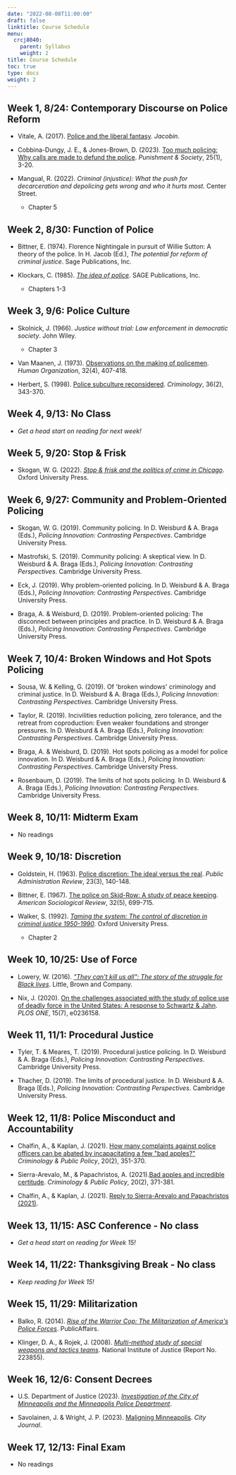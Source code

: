 ```yaml
---
date: "2022-08-08T11:00:00"
draft: false
linktitle: Course Schedule
menu:
  crcj8040:
    parent: Syllabus
    weight: 2
title: Course Schedule
toc: true
type: docs
weight: 2
---
```


## Week 1, 8/24: Contemporary Discourse on Police Reform

* Vitale, A. (2017). [Police and the liberal fantasy](https://jacobin.com/2017/10/police-reform-prisons-racism-vitale). *Jacobin*. 

* Cobbina-Dungy, J. E., & Jones-Brown, D. (2023). [Too much policing: Why calls are made to defund the police](https://doi.org/10.1177/14624745211045652). *Punishment & Society*, 25(1), 3-20.

* Mangual, R. (2022). *Criminal (injustice): What the push for decarceration and depolicing gets wrong and who it hurts most.* Center Street.

  + Chapter 5

## Week 2, 8/30: Function of Police

* Bittner, E. (1974). Florence Nightingale in pursuit of Willie Sutton: A theory of the police. In H. Jacob (Ed.), *The potential for reform of criminal justice*. Sage Publications, Inc.
  
* Klockars, C. (1985). [*The idea of police*](https://www.ojp.gov/ncjrs/virtual-library/abstracts/idea-police). SAGE Publications, Inc.

  + Chapters 1-3

## Week 3, 9/6: Police Culture

* Skolnick, J. (1966). *Justice without trial: Law enforcement in democratic society*. John Wiley.

  + Chapter 3 
  
* Van Maanen, J. (1973). [Observations on the making of policemen](https://www.jstor.org/stable/44127631). *Human Organization*, 32(4), 407-418.

* Herbert, S. (1998). [Police subculture reconsidered](https://doi.org/10.1111/j.1745-9125.1998.tb01251.x). *Criminology*, 36(2), 343-370.

## Week 4, 9/13: No Class

* *Get a head start on reading for next week!*

## Week 5, 9/20: Stop & Frisk

* Skogan, W. G. (2022). [*Stop & frisk and the politics of crime in Chicago*](https://global.oup.com/academic/product/stop-and-frisk-and-the-politics-of-crime-in-chicago-9780197675069?lang=en&cc=us). Oxford University Press.
  
## Week 6, 9/27: Community and Problem-Oriented Policing

* Skogan, W. G. (2019). Community policing. In D. Weisburd & A. Braga (Eds.), *Policing Innovation: Contrasting Perspectives*. Cambridge University Press.

* Mastrofski, S. (2019). Community policing: A skeptical view. In D. Weisburd & A. Braga (Eds.), *Policing Innovation: Contrasting Perspectives*. Cambridge University Press.

* Eck, J. (2019). Why problem-oriented policing. In D. Weisburd & A. Braga (Eds.), *Policing Innovation: Contrasting Perspectives*. Cambridge University Press.

* Braga, A. & Weisburd, D. (2019). Problem-oriented policing: The disconnect between principles and practice. In D. Weisburd & A. Braga (Eds.), *Policing Innovation: Contrasting Perspectives*. Cambridge University Press.

## Week 7, 10/4: Broken Windows and Hot Spots Policing

* Sousa, W. & Kelling, G. (2019). Of 'broken windows' criminology and criminal justice. In D. Weisburd & A. Braga (Eds.), *Policing Innovation: Contrasting Perspectives*. Cambridge University Press.

* Taylor, R. (2019). Incivilities reduction policing, zero tolerance, and the retreat from coproduction: Even weaker foundations and stronger pressures. In D. Weisburd & A. Braga (Eds.), *Policing Innovation: Contrasting Perspectives*. Cambridge University Press.

* Braga, A. & Weisburd, D. (2019). Hot spots policing as a model for police innovation. In D. Weisburd & A. Braga (Eds.), *Policing Innovation: Contrasting Perspectives*. Cambridge University Press.

* Rosenbaum, D. (2019). The limits of hot spots policing. In D. Weisburd & A. Braga (Eds.), *Policing Innovation: Contrasting Perspectives*. Cambridge University Press.

## Week 8, 10/11: Midterm Exam

* No readings

## Week 9, 10/18: Discretion

* Goldstein, H. (1963). [Police discretion: The ideal versus the real](https://www.jstor.org/stable/973838). *Public Administration Review*, 23(3), 140-148.

* Bittner, E. (1967). [The police on Skid-Row: A study of peace keeping](http://www.jstor.org/stable/2092019). *American Sociological Review*, 32(5), 699-715.

* Walker, S. (1992). [*Taming the system: The control of discretion in criminal justice 1950-1990*](https://www.ojp.gov/ncjrs/virtual-library/abstracts/taming-system-control-discretion-criminal-justice-1950-1990). Oxford University Press. 

  + Chapter 2

## Week 10, 10/25: Use of Force

* Lowery, W. (2016). [*"They can't kill us all": The story of the struggle for Black lives*](https://www.hachettebookgroup.com/titles/wesley-lowery/they-cant-kill-us-all/9780316312493/). Little, Brown and Company.

* Nix, J. (2020). [On the challenges associated with the study of police use of deadly force in the United States: A response to Schwartz & Jahn](https://journals.plos.org/plosone/article?id=10.1371/journal.pone.0236158). *PLOS ONE*, 15(7), e0236158.

## Week 11, 11/1: Procedural Justice

* Tyler, T. & Meares, T. (2019). Procedural justice policing. In D. Weisburd & A. Braga (Eds.), *Policing Innovation: Contrasting Perspectives*. Cambridge University Press.

* Thacher, D. (2019). The limits of procedural justice. In D. Weisburd & A. Braga (Eds.), *Policing Innovation: Contrasting Perspectives*. Cambridge University Press.

## Week 12, 11/8: Police Misconduct and Accountability

* Chalfin, A., & Kaplan, J. (2021). [How many complaints against police officers can be abated by incapacitating a few "bad apples?"](https://doi.org/10.1111/1745-9133.12542) *Criminology & Public Policy*, 20(2), 351-370.

* Sierra-Arevalo, M., & Papachristos, A. (2021).[Bad apples and incredible certitude](https://doi.org/10.1111/1745-9133.12545). *Criminology & Public Policy*, 20(2), 371-381.

* Chalfin, A., & Kaplan, J. (2021). [Reply to Sierra-Arevalo and Papachristos (2021)](https://crimedatatool.com/documents/police_complaints_reply.pdf).

## Week 13, 11/15: ASC Conference - No class

* *Get a head start on reading for Week 15!*

## Week 14, 11/22: Thanksgiving Break - No class

* *Keep reading for Week 15!*

## Week 15, 11/29: Militarization

* Balko, R. (2014). [*Rise of the Warrior Cop: The Militarization of America's Police Forces*](https://www.hachettebookgroup.com/titles/radley-balko/rise-of-the-warrior-cop/9781541774537/?lens=publicaffairs). PublicAffairs.

* Klinger, D. A., & Rojek, J. (2008). [*Multi-method study of special weapons and tactics teams*](https://www.ojp.gov/pdffiles1/nij/grants/223855.pdf). National Institute of Justice (Report No. 223855).

## Week 16, 12/6: Consent Decrees

* U.S. Department of Justice (2023). [*Investigation of the City of Minneapolis and the Minneapolis Police Department*](https://www.justice.gov/opa/press-release/file/1587661/download).

* Savolainen, J. & Wright, J. P. (2023). [Maligning Minneapolis](https://www.city-journal.org/article/biden-doj-claims-minneapolis-police-discriminate-but-ignores-crime-disparities). *City Journal*. 

## Week 17, 12/13: Final Exam

* No readings